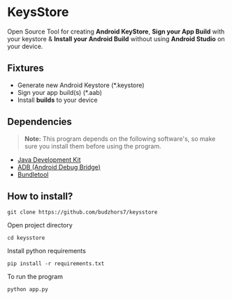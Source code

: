 # KeysStore

Open Source Tool for creating **Android KeyStore**, **Sign your App Build** with your keystore & **Install your Android Build** without using **Android Studio** on your device.

## Fixtures

- Generate new Android Keystore (*.keystore)
- Sign your app build(s) (*.aab)
- Install **builds** to your device

## Dependencies

> **Note:** This program depends on the following software's, so make sure you install them before using the program.

- [Java Development Kit](https://www.oracle.com/java/technologies/downloads/)
- [ADB (Android Debug Bridge)](https://developer.android.com/tools/releases/platform-tools)
- [Bundletool](https://github.com/google/bundletool/releases)

## How to install?

    git clone https://github.com/budzhors7/keysstore

Open project directory

    cd keysstore

Install python requirements

    pip install -r requirements.txt

To run the program

    python app.py
